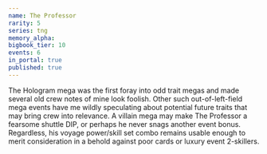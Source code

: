 ```yaml
---
name: The Professor
rarity: 5
series: tng
memory_alpha:
bigbook_tier: 10
events: 6
in_portal: true
published: true
---
```


The Hologram mega was the first foray into odd trait megas and made several old crew notes of mine look foolish. Other such out-of-left-field mega events have me wildly speculating about potential future traits that may bring crew into relevance. A villain mega may make The Professor a fearsome shuttle DIP, or perhaps he never snags another event bonus. Regardless, his voyage power/skill set combo remains usable enough to merit consideration in a behold against poor cards or luxury event 2-skillers.
